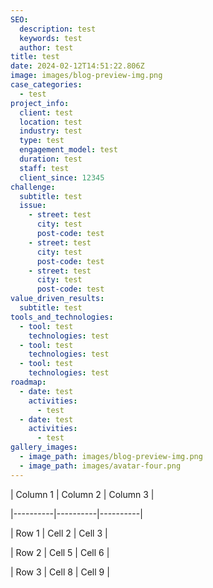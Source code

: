 ```yaml
---
SEO:
  description: test
  keywords: test
  author: test
title: test
date: 2024-02-12T14:51:22.806Z
image: images/blog-preview-img.png
case_categories:
  - test
project_info:
  client: test
  location: test
  industry: test
  type: test
  engagement_model: test
  duration: test
  staff: test
  client_since: 12345
challenge:
  subtitle: test
  issue:
    - street: test
      city: test
      post-code: test
    - street: test
      city: test
      post-code: test
    - street: test
      city: test
      post-code: test
value_driven_results:
  subtitle: test
tools_and_technologies:
  - tool: test
    technologies: test
  - tool: test
    technologies: test
  - tool: test
    technologies: test
roadmap:
  - date: test
    activities:
      - test
  - date: test
    activities:
      - test
gallery_images:
  - image_path: images/blog-preview-img.png
  - image_path: images/avatar-four.png
---
```

\| Column 1 | Column 2 | Column 3 |

\|----------|----------|----------|

\| Row 1    | Cell 2   | Cell 3   |

\| Row 2    | Cell 5   | Cell 6   |

\| Row 3    | Cell 8   | Cell 9   |
